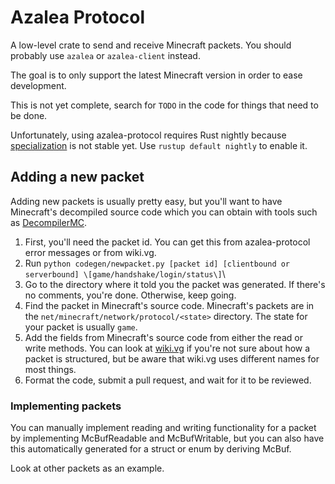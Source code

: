 # Azalea Protocol

A low-level crate to send and receive Minecraft packets. You should probably use `azalea` or `azalea-client` instead.

The goal is to only support the latest Minecraft version in order to ease development.

This is not yet complete, search for `TODO` in the code for things that need to be done.

Unfortunately, using azalea-protocol requires Rust nightly because [specialization](https://github.com/rust-lang/rust/issues/31844) is not stable yet. Use `rustup default nightly` to enable it.

## Adding a new packet

Adding new packets is usually pretty easy, but you'll want to have Minecraft's decompiled source code which you can obtain with tools such as [DecompilerMC](https://github.com/hube12/DecompilerMC).

1. First, you'll need the packet id. You can get this from azalea-protocol error messages or from wiki.vg.
2. Run `python codegen/newpacket.py [packet id] [clientbound or serverbound] \[game/handshake/login/status\]`\
3. Go to the directory where it told you the packet was generated. If there's no comments, you're done. Otherwise, keep going.
4. Find the packet in Minecraft's source code. Minecraft's packets are in the `net/minecraft/network/protocol/<state>` directory. The state for your packet is usually `game`.
5. Add the fields from Minecraft's source code from either the read or write methods. You can look at [wiki.vg](https://wiki.vg/Protocol) if you're not sure about how a packet is structured, but be aware that wiki.vg uses different names for most things.
6. Format the code, submit a pull request, and wait for it to be reviewed.

### Implementing packets

You can manually implement reading and writing functionality for a packet by implementing McBufReadable and McBufWritable, but you can also have this automatically generated for a struct or enum by deriving McBuf.

Look at other packets as an example.
